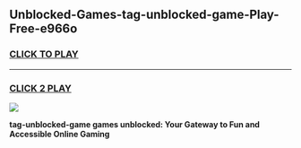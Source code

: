 
## Unblocked-Games-tag-unblocked-game-Play-Free-e966o
<h3>
<a href="https://premium76.site?title=tag-unblocked-game&ref=18A">CLICK TO PLAY</a></h3>
<hr>

<h3>
<a href="https://premium76.site?title=tag-unblocked-game&ref=18A">CLICK 2 PLAY</a>
  
</h3>

<a href="https://premium76.site?title=tag-unblocked-game&ref=18A"><img src="https://clearcache.store/games.png"></a>


**tag-unblocked-game games unblocked: Your Gateway to Fun and Accessible Online Gaming**
